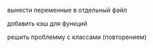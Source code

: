 вынести переменные в отдельный файл

добавить кэш для функций

решить проблемму с классами (повторением)
